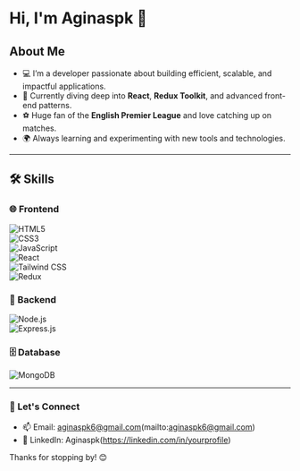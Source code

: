 # Hi, I'm Aginaspk 👋  

## About Me  

- 💻 I’m a developer passionate about building efficient, scalable, and impactful applications.  
- 🌱 Currently diving deep into **React**, **Redux Toolkit**, and advanced front-end patterns.  
- ⚽ Huge fan of the **English Premier League** and love catching up on matches.  
- 🌍 Always learning and experimenting with new tools and technologies.  

---

## 🛠️ Skills  

### 🌐 Frontend  
![HTML5](https://img.shields.io/badge/HTML5-E34F26?style=for-the-badge&logo=html5&logoColor=white)  
![CSS3](https://img.shields.io/badge/CSS3-1572B6?style=for-the-badge&logo=css3&logoColor=white)  
![JavaScript](https://img.shields.io/badge/JavaScript-F7DF1E?style=for-the-badge&logo=javascript&logoColor=black)  
![React](https://img.shields.io/badge/React-61DAFB?style=for-the-badge&logo=react&logoColor=black)  
![Tailwind CSS](https://img.shields.io/badge/Tailwind_CSS-38B2AC?style=for-the-badge&logo=tailwind-css&logoColor=white)  
![Redux](https://img.shields.io/badge/Redux-764ABC?style=for-the-badge&logo=redux&logoColor=white)  

### 🔧 Backend  
![Node.js](https://img.shields.io/badge/Node.js-339933?style=for-the-badge&logo=node.js&logoColor=white)  
![Express.js](https://img.shields.io/badge/Express.js-000000?style=for-the-badge&logo=express&logoColor=white)  

### 🗄️ Database  
![MongoDB](https://img.shields.io/badge/MongoDB-47A248?style=for-the-badge&logo=mongodb&logoColor=white)  

---

### 🌟 Let's Connect  

- 📫 Email: aginaspk6@gmail.com(mailto:aginaspk6@gmail.com)  
- 💼 LinkedIn: Aginaspk(https://linkedin.com/in/yourprofile)  

Thanks for stopping by! 😊  
 
 

